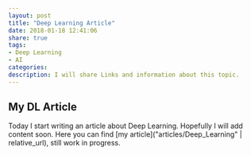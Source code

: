 ```yaml
---
layout: post
title: "Deep Learning Article"
date: 2018-01-18 12:41:06
share: true
tags: 
- Deep Learning
- AI
categories:
description: I will share Links and information about this topic.
---
```


## My DL Article

Today I start writing an article about Deep Learning. Hopefully I will add content soon. Here you can find [my article]("articles/Deep_Learning" | relative_url), still work in progress.

